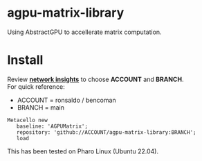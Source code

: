 # agpu-matrix-library
Using AbstractGPU to accellerate matrix computation.

# Install
Review **[network insights](https://github.com/ronsaldo/agpu-matrix-library/network)** to choose **ACCOUNT** and **BRANCH**.     
For quick reference:
- ACCOUNT = ronsaldo / bencoman
- BRANCH = main

```
Metacello new
   baseline: 'AGPUMatrix';
   repository: 'github://ACCOUNT/agpu-matrix-library:BRANCH';
   load
```

This has been tested on Pharo Linux (Ubuntu 22.04).
